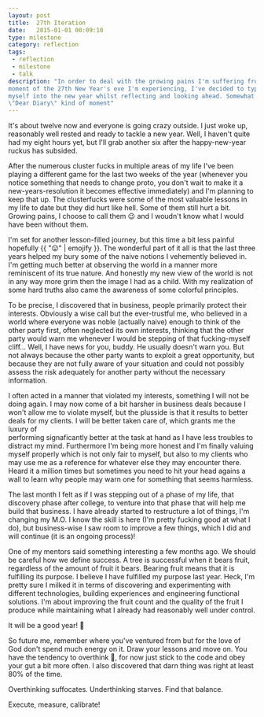 ```yaml
---
layout: post
title:  27th Iteration
date:   2015-01-01 00:09:10
type: milestone
category: reflection
tags:
 - reflection
 - milestone
 - talk
description: "In order to deal with the growing pains I'm suffering from at the 
moment of the 27th New Year's eve I'm experiencing, I've decided to type 
myself into the new year whilst reflecting and looking ahead. Somewhat of a 
\"Dear Diary\" kind of moment"
---
```

It's about twelve now and everyone is going crazy outside.
I just woke up, reasonably well rested and ready to tackle a new year. Well, 
I haven't quite had my eight hours yet, but I'll grab another six after the 
happy-new-year ruckus has subsided.

After the numerous cluster fucks in multiple areas of my life I've been playing 
a different game for the last two weeks of the year (whenever you notice something
that needs to change proto, you don't wait to make it a new-years-resolution it
becomes effective immediately) and I'm planning to keep that up. The 
clusterfucks were some of the most valuable lessons in my life to date but they
did hurt like hell. Some of them still hurt a bit. Growing pains, I choose to 
call them :wink: and I woudn't know what I would have been 
without them.

I'm set for another lesson-filled journey, but this time a bit less painful 
hopefully {{ ":stuck_out_tongue:" | emojify }}. The wonderful part of
it all is that the last three years helped my bury some of the naive notions I
vehemently believed in. I'm getting much better at observing the world in a 
manner more reminiscent of its true nature. And honestly my new view of the 
world is not in any way more grim then the image I had as a child. With my 
realization of some hard truths also came the awareness of some colorful 
principles.

To be precise, I discovered that in business, people primarily 
protect their interests. Obviously a wise call but the ever-trustful me, who 
believed in a world where everyone was noble (actually naive) enough to think 
of the other party first, often neglected its own interests, thinking that the 
other party would warn me whenever I would be stepping of that fucking-myself 
cliff&hellip; Well, I have news for you, buddy. He usually doesn't warn you.
But not always because the other party wants to exploit a great opportunity, 
but because they are not fully aware of your situation and could not possibly
assess the risk adequately for another party without the necessary information.

I often acted in a manner that violated my interests, something I will not be
doing again. I may now come of a bit harsher in business deals because I won't
allow me to violate myself, but the plusside is that it results to better deals 
for my clients. I will be better taken care of, which grants me the luxury of  
performing signaficantly better at the task at hand as I have less troubles to 
distract my mind. Furthermore I'm being more honest and I'm finally valuing 
myself properly which is not only fair to myself, but also to my clients who 
may use me as a reference for whatever else they may encounter there. Heard it 
a million times but sometimes you need to hit your head agains a wall to learn
why people may warn one for something that seems harmless.

The last month I felt as if I was stepping out of a phase of my life, that 
discovery phase after college, to venture into that phase that will help me
build that business. I have already started to restructure a lot of things, I'm
changing my M.O. I know the skill is here (I'm pretty fucking good at what I 
do), but business-wise I saw room to improve a few things, which I did and will 
continue (it is an ongoing process)!

One of my mentors said something interesting a few months ago. We should be
careful how we define success. A tree is successful when it bears fruit, 
regardless of the amount of fruit it bears. Bearing fruit means that it is 
fulfilling its purpose. I believe I have fulfilled my purpose last year. Heck,
I'm pretty sure I milked it in terms of discovering and experimenting with 
different technologies, building experiences and engineering functional 
solutions. I'm about improving the fruit count and the quality of the fruit I 
produce while maintaining what I already had reasonably well under control.

It will be a good year! :stars:

So future me, remember where you've ventured from but for the love of God don't 
spend much energy on it. Draw your lessons and move on. You have the tendency
to overthink :shit:, for now just stick to the code and obey
your gut a bit more often. I also discovered that darn thing was right at 
least 80% of the time.

Overthinking suffocates.
Underthinking starves.
Find that balance.

Execute, measure, calibrate!
